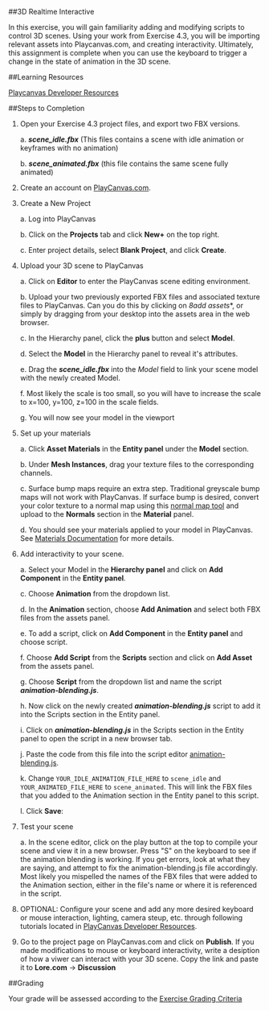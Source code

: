 ##3D Realtime Interactive
	

In this exercise, you will gain familiarity adding and modifying scripts to control 3D scenes. Using your work from Exercise 4.3, you will be importing relevant assets into Playcanvas.com, and creating interactivity. Ultimately, this assignment is complete when you can use the keyboard to trigger a change in the state of animation in the 3D scene. 


##Learning Resources

[Playcanvas Developer Resources](http://developer.playcanvas.com/)

			



##Steps to Completion
1. Open your Exercise 4.3 project files, and export two FBX versions.
  
   a. **_scene_idle.fbx_** (This files contains a scene with idle animation or keyframes with no animation)
   
   b. **_scene_animated.fbx_** (this file contains the same scene fully animated)

2. Create an account on [PlayCanvas.com](http://playcanvas.com).

3. Create a New Project

   a. Log into PlayCanvas
   
   b. Click on the **Projects** tab and click **New+** on the top right.
   
   c. Enter project details, select **Blank Project**, and click **Create**.
   
   
4. Upload your 3D scene to PlayCanvas
   
   a. Click on **Editor** to enter the PlayCanvas scene editing environment.
   
   b. Upload your two previously exported FBX files and associated texture files to PlayCanvas. Can you do this by clicking on *8add assets**, or simply by dragging from your desktop into the assets area in the web browser.
   
   c. In the Hierarchy panel, click the **plus** button and select **Model**.
   
   d. Select the **Model** in the Hierarchy panel to reveal it's attributes.
   
   e. Drag the **_scene_idle.fbx_** into the _Model_ field to link your scene model with the newly created Model. 
   
   f. Most likely the scale is too small, so you will have to increase the scale to x=100, y=100, z=100 in the scale fields.
   
   g. You will now see your model in the viewport
   
5. Set up your materials
   
   a. Click **Asset Materials** in the **Entity panel** under the **Model** section.
   
   b. Under **Mesh Instances**, drag your texture files to the corresponding channels.
   
   c. Surface bump maps require an extra step. Traditional greyscale bump maps will not work with PlayCanvas. If surface bump is desired, convert your color texture to a normal map using this [normal map tool](http://cpetry.github.io/NormalMap-Online/) and upload to the **Normals** section in the **Material** panel.
   
   d. You should see your materials applied to your model in PlayCanvas. See [Materials Documentation](http://developer.playcanvas.com/en/tutorials/beginner/basic-materials/) for more details.

6. Add interactivity to your scene.	
   
   a. Select your Model in the **Hierarchy panel** and click on **Add Component** in the **Entity panel**.

   c. Choose **Animation** from the dropdown list.
   
   d. In the **Animation** section, choose **Add Animation** and select both FBX files from the assets panel.
   
   e. To add a script, click on **Add Component** in the **Entity panel** and choose script.
   
   f. Choose **Add Script** from the **Scripts** section and click on **Add Asset** from the assets panel.
   
   g. Choose **Script** from the dropdown list and name the script **_animation-blending.js_**.
   
   h. Now click on the newly created **_animation-blending.js_** script to add it into the Scripts section in the Entity panel.
   
   i. Click on **_animation-blending.js_** in the Scripts section in the Entity panel to open the script in a new browser tab.

   j. Paste the code from this file into the script editor [animation-blending.js](https://raw.githubusercontent.com/michael-collins/aa110-fa2015/master/exercises/exercise-5.0/animation-blending.js).
   
   k.  Change `YOUR_IDLE_ANIMATION_FILE_HERE` to `scene_idle` and `YOUR_ANIMATED_FILE_HERE` to `scene_animated`. This will link the FBX files that you added to the Animation section in the Entity panel to this script.
   
   l. Click **Save**:
   
7. Test your scene
   
   a. In the scene editor, click on the play button at the top to compile your scene and view it in a new browser. Press "S" on the keyboard to see if the animation blending is working. If you get errors, look at what they are saying, and attempt to fix the animation-blending.js file accordingly. Most likely you mispelled the names of the FBX files that were added to the Animation section, either in the file's name or where it is referenced in the script.

8. OPTIONAL: Configure your scene and add any more desired keyboard or mouse interaction, lighting, camera steup, etc. through following tutorials located in [PlayCanvas Developer Resources](http://developer.playcanvas.com/en/tutorials/).

9. Go to the project page on PlayCanvas.com and click on **Publish**. If you made modifications to mouse or keyboard interactivity, write a desiption of how a viwer can interact with your 3D scene. Copy the link and paste it to **Lore.com** → **Discussion**



##Grading

Your grade will be assessed according to the [Exercise Grading Criteria](/grading/exercise-grading-criteria.md)
